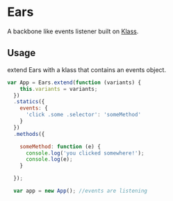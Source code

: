# Ears
A backbone like events listener built on [Klass](http://github.com/ded/klass).

## Usage
extend Ears with a klass that contains an events object.
```javascript
var App = Ears.extend(function (variants) {
    this.variants = variants;
  })
  .statics({
    events: {
      'click .some .selector': 'someMethod'
    }
  })
  .methods({

    someMethod: function (e) {
      console.log('you clicked somewhere!');
      console.log(e);
    }

  });

  var app = new App(); //events are listening

```